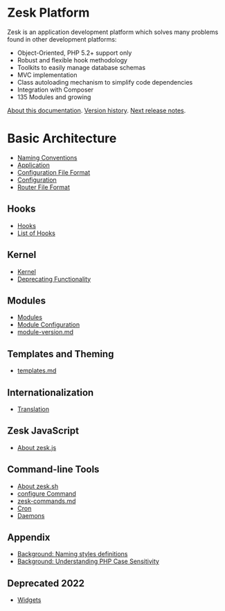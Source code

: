 # Zesk Platform

Zesk is an application development platform which solves many problems found in other development platforms:

- Object-Oriented, PHP 5.2+ support only
- Robust and flexible hook methodology
- Toolkits to easily manage database schemas
- MVC implementation
- Class autoloading mechanism to simplify code dependencies
- Integration with Composer
- 135 Modules and growing

[About this documentation](readme.md). [Version history](versions.md). [Next release notes](current.md).

# Basic Architecture

- [Naming Conventions](zesk-naming.md)
- [Application](application.md)
- [Configuration File Format](configuration-file-format.md)
- [Configuration](globals.md)
- [Router File Format](router-file-format.md)

## Hooks

- [Hooks](hooks.md)
- [List of Hooks](hooks-list.md)

## Kernel

- [Kernel](kernel.md)
- [Deprecating Functionality](deprecated.md)

## Modules

- [Modules](modules.md)
- [Module Configuration](module-conf.md)
- [module-version.md](module-version.md)

## Templates and Theming

- [templates.md](templates.md)

## Internationalization

- [Translation](translation.md)

## Zesk JavaScript

- [About zesk.js](zesk.js.md)

## Command-line Tools

- [About zesk.sh](zesk.sh.md)
- [configure Command](command-configure.md)
- [zesk-commands.md](zesk-commands.md)
- [Cron](cron.md)
- [Daemons](daemons.md)

## Appendix

- [Background: Naming styles definitions](naming-styles-definitions.md)
- [Background: Understanding PHP Case Sensitivity](php-case-sensitivity.md)

## Deprecated 2022

- [Widgets](widget.md)
